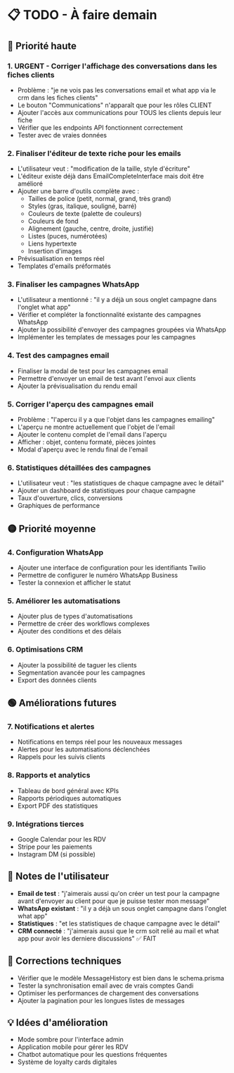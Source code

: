 # 📋 TODO - À faire demain

## 🔴 Priorité haute

### 1. **URGENT - Corriger l'affichage des conversations dans les fiches clients**
- Problème : "je ne vois pas les conversations email et what app via le crm dans les fiches clients"
- Le bouton "Communications" n'apparaît que pour les rôles CLIENT
- Ajouter l'accès aux communications pour TOUS les clients depuis leur fiche
- Vérifier que les endpoints API fonctionnent correctement
- Tester avec de vraies données

### 2. **Finaliser l'éditeur de texte riche pour les emails**
- L'utilisateur veut : "modification de la taille, style d'écriture"
- L'éditeur existe déjà dans EmailCompleteInterface mais doit être amélioré
- Ajouter une barre d'outils complète avec :
  - Tailles de police (petit, normal, grand, très grand)
  - Styles (gras, italique, souligné, barré)
  - Couleurs de texte (palette de couleurs)
  - Couleurs de fond
  - Alignement (gauche, centre, droite, justifié)
  - Listes (puces, numérotées)
  - Liens hypertexte
  - Insertion d'images
- Prévisualisation en temps réel
- Templates d'emails préformatés

### 3. **Finaliser les campagnes WhatsApp**
- L'utilisateur a mentionné : "il y a déjà un sous onglet campagne dans l'onglet what app"
- Vérifier et compléter la fonctionnalité existante des campagnes WhatsApp
- Ajouter la possibilité d'envoyer des campagnes groupées via WhatsApp
- Implémenter les templates de messages pour les campagnes

### 4. **Test des campagnes email**
- Finaliser la modal de test pour les campagnes email
- Permettre d'envoyer un email de test avant l'envoi aux clients
- Ajouter la prévisualisation du rendu email

### 5. **Corriger l'aperçu des campagnes email**
- Problème : "l'apercu il y a que l'objet dans les campagnes emailing"
- L'aperçu ne montre actuellement que l'objet de l'email
- Ajouter le contenu complet de l'email dans l'aperçu
- Afficher : objet, contenu formaté, pièces jointes
- Modal d'aperçu avec le rendu final de l'email

### 6. **Statistiques détaillées des campagnes**
- L'utilisateur veut : "les statistiques de chaque campagne avec le détail"
- Ajouter un dashboard de statistiques pour chaque campagne
- Taux d'ouverture, clics, conversions
- Graphiques de performance

## 🟡 Priorité moyenne

### 4. **Configuration WhatsApp**
- Ajouter une interface de configuration pour les identifiants Twilio
- Permettre de configurer le numéro WhatsApp Business
- Tester la connexion et afficher le statut

### 5. **Améliorer les automatisations**
- Ajouter plus de types d'automatisations
- Permettre de créer des workflows complexes
- Ajouter des conditions et des délais

### 6. **Optimisations CRM**
- Ajouter la possibilité de taguer les clients
- Segmentation avancée pour les campagnes
- Export des données clients

## 🟢 Améliorations futures

### 7. **Notifications et alertes**
- Notifications en temps réel pour les nouveaux messages
- Alertes pour les automatisations déclenchées
- Rappels pour les suivis clients

### 8. **Rapports et analytics**
- Tableau de bord général avec KPIs
- Rapports périodiques automatiques
- Export PDF des statistiques

### 9. **Intégrations tierces**
- Google Calendar pour les RDV
- Stripe pour les paiements
- Instagram DM (si possible)

## 📝 Notes de l'utilisateur

- **Email de test** : "j'aimerais aussi qu'on créer un test pour la campagne avant d'envoyer au client pour que je puisse tester mon message"
- **WhatsApp existant** : "il y a déjà un sous onglet campagne dans l'onglet what app"
- **Statistiques** : "et les statistiques de chaque campagne avec le détail"
- **CRM connecté** : "j'aimerais aussi que le crm soit relié au mail et what app pour avoir les derniere discussions" ✅ FAIT

## 🔧 Corrections techniques

- Vérifier que le modèle MessageHistory est bien dans le schema.prisma
- Tester la synchronisation email avec de vrais comptes Gandi
- Optimiser les performances de chargement des conversations
- Ajouter la pagination pour les longues listes de messages

## 💡 Idées d'amélioration

- Mode sombre pour l'interface admin
- Application mobile pour gérer les RDV
- Chatbot automatique pour les questions fréquentes
- Système de loyalty cards digitales
